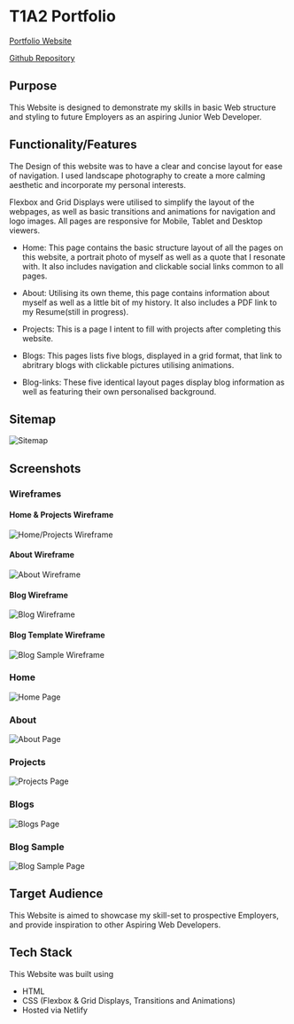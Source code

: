 
# T1A2 Portfolio

[Portfolio Website](https://github.com/)

[Github Repository](https://github.com/M-Hawk/MatthewHawkins_T1A2)

## Purpose

This Website is designed to demonstrate my skills in basic Web structure and styling to future Employers as an aspiring Junior Web Developer.

## Functionality/Features

The Design of this website was to have a clear and concise layout for ease of navigation. I used landscape photography to create a more calming aesthetic and incorporate my personal interests.

Flexbox and Grid Displays were utilised to simplify the layout of the webpages, as well as basic transitions and animations for navigation and logo images. All pages are responsive for Mobile, Tablet and Desktop viewers.

- Home: This page contains the basic structure layout of all the pages on this website, a portrait photo of myself as well as a quote that I resonate with. It also includes navigation and clickable social links common to all pages.

- About: Utilising its own theme, this page contains information about myself as well as a little bit of my history. It also includes a PDF link to my Resume(still in progress).

- Projects: This is a page I intent to fill with projects after completing this website.

- Blogs: This pages lists five blogs, displayed in a grid format, that link to abritrary blogs with clickable pictures utilising animations.
  
- Blog-links: These five identical layout pages display blog information as well as featuring their own personalised background.

## Sitemap

![Sitemap](/docs/Portfolio%20Sitemap.png)

## Screenshots

### Wireframes

#### Home & Projects Wireframe

![Home/Projects Wireframe](/docs/Home_Projects%20Page%20Wireframe.png)

#### About Wireframe

![About Wireframe](/docs/About%20Page%20Wireframe.png)

#### Blog Wireframe

![Blog Wireframe](/docs/Blogs%20Page%20Wireframe.png)

#### Blog Template Wireframe

![Blog Sample Wireframe](/docs/Blog%20Sample%20Wireframe.png)

### Home

![Home Page](/docs/Screenshot%202022-08-27%20at%2014-00-28%20Home.png)

### About

![About Page](/docs/Screenshot%202022-08-27%20at%2014-41-13%20About.png)

### Projects

![Projects Page](/docs/Screenshot%202022-08-27%20at%2014-41-28%20Projects.png)

### Blogs

![Blogs Page](/docs/Screenshot%202022-08-27%20at%2014-41-39%20Blogs.png)

### Blog Sample

![Blog Sample Page](/docs/Screenshot%202022-08-27%20at%2014-43-56%20BlogSample.png)

## Target Audience

This Website is aimed to showcase my skill-set to prospective Employers, and provide inspiration to other Aspiring Web Developers.

## Tech Stack

This Website was built using

- HTML
- CSS (Flexbox & Grid Displays, Transitions and Animations)
- Hosted via Netlify
